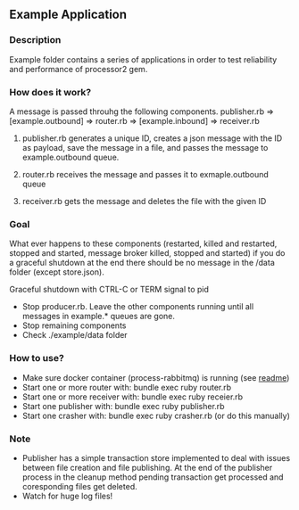 ## Example Application

### Description

Example folder contains a series of applications in order to test reliability and performance of processor2 gem.

### How does it work?

A message is passed throuhg the following components.
publisher.rb => [example.outbound] => router.rb => [example.inbound] => receiver.rb

1. publisher.rb generates a unique ID, creates a json message with the ID as payload, save the message in a file, and passes the message to example.outbound queue.

2. router.rb receives the message and passes it to exmaple.outbound queue

3. receiver.rb gets the message and deletes the file with the given ID

### Goal
What ever happens to these components (restarted, killed and restarted, stopped and started, message broker killed, stopped and started) if you do a graceful shutdown at the end there should be no message in the /data folder (except store.json).

Graceful shutdown with CTRL-C or TERM signal to pid
* Stop producer.rb. Leave the other components running until all messages in example.* queues are gone.
* Stop remaining components
* Check ./example/data folder


### How to use?
* Make sure docker container (process-rabbitmq) is running (see [readme](../docker/README.md))
* Start one or more router with: bundle exec ruby router.rb
* Start one or more receiver with: bundle exec ruby receier.rb
* Start one publisher with: bundle exec ruby publisher.rb
* Start one crasher with: bundle exec ruby crasher.rb (or do this manually)

### Note
* Publisher has a simple transaction store implemented to deal with issues between file creation and file publishing. At the end of the publisher process in the cleanup method pending transaction get processed and coresponding files get deleted.
* Watch for huge log files!
